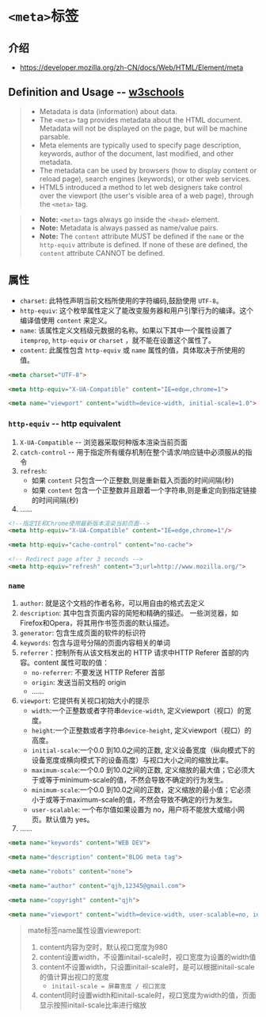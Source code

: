 # `<meta>`标签

## 介绍

- https://developer.mozilla.org/zh-CN/docs/Web/HTML/Element/meta

## Definition and Usage -- [w3schools](https://www.w3schools.com/tags/tag_meta.asp)

> - Metadata is data (information) about data.
> - The `<meta>` tag provides metadata about the HTML document. Metadata will not be displayed on the page, but will be machine parsable.
> - Meta elements are typically used to specify page description, keywords, author of the document, last modified, and other metadata.
> - The metadata can be used by browsers (how to display content or reload page), search engines (keywords), or other web services.
> - HTML5 introduced a method to let web designers take control over the viewport (the user's visible area of a web page), through the `<meta>` tag.

> - **Note:** `<meta>` tags always go inside the `<head>` element.
> - **Note:** Metadata is always passed as name/value pairs.
> - **Note:** The `content` attribute MUST be defined if the `name` or the `http-equiv` attribute is defined. If none of these are defined, the `content` attribute CANNOT be defined.

## 属性

- `charset`: 此特性声明当前文档所使用的字符编码,鼓励使用 `UTF-8`。
- `http-equiv`: 这个枚举属性定义了能改变服务器和用户引擎行为的编译。这个编译值使用 `content` 来定义。
- `name`: 该属性定义文档级元数据的名称。如果以下其中一个属性设置了`itemprop`, `http-equiv` or `charset` ，就不能在设置这个属性了。
- `content`: 此属性包含 `http-equiv` 或 `name` 属性的值，具体取决于所使用的值。

```HTML
<meta charset="UTF-8">

<meta http-equiv="X-UA-Compatible" content="IE=edge,chrome=1">

<meta name="viewport" content="width=device-width, initial-scale=1.0">
```

### `http-equiv` -- http equivalent

1. `X-UA-Compatible` -- 浏览器采取何种版本渲染当前页面
2. `catch-control` -- 用于指定所有缓存机制在整个请求/响应链中必须服从的指令
3. `refresh`:
    - 如果 `content` 只包含一个正整数,则是重新载入页面的时间间隔(秒)
    - 如果 `content` 包含一个正整数并且跟着一个字符串,则是重定向到指定链接的时间间隔(秒)
4. ......

```HTML
<!--指定IE和Chrome使用最新版本渲染当前页面-->
<meta http-equiv="X-UA-Compatible" content="IE=edge,chrome=1"/> 

<meta http-equiv="cache-control" content="no-cache">

<!-- Redirect page after 3 seconds -->
<meta http-equiv="refresh" content="3;url=http://www.mozilla.org/">
```

### `name`

1. `author`: 就是这个文档的作者名称，可以用自由的格式去定义
2. `description`: 其中包含页面内容的简短和精确的描述。 一些浏览器，如Firefox和Opera，将其用作书签页面的默认描述。
3. `generator`: 包含生成页面的软件的标识符
4. `keywords`: 包含与逗号分隔的页面内容相关的单词
5. `referrer`：控制所有从该文档发出的 HTTP 请求中HTTP Referer 首部的内容。content 属性可取的值：
    - `no-referrer`: 不要发送 HTTP Referer 首部
    - `origin`:	发送当前文档的 origin
    - ......
6. `viewport`: 它提供有关视口初始大小的提示
    - `width`:一个正整数或者字符串`device-width`, 定义viewport（视口）的宽度。
    - `height`:一个正整数或者字符串`device-height`,	定义viewport（视口）的高度。
    - `initial-scale`:一个0.0 到10.0之间的正数, 定义设备宽度（纵向模式下的设备宽度或横向模式下的设备高度）与视口大小之间的缩放比率。
    - `maximum-scale`:一个0.0 到10.0之间的正数, 定义缩放的最大值；它必须大于或等于minimum-scale的值，不然会导致不确定的行为发生。
    - `minimum-scale`:一个0.0 到10.0之间的正数，定义缩放的最小值；它必须小于或等于maximum-scale的值，不然会导致不确定的行为发生。
    - `user-scalable`: 一个布尔值如果设置为 no，用户将不能放大或缩小网页。默认值为 yes。
7. ......

```HTML
<meta name="keywords" content="WEB DEV">

<meta name="description" content="BLOG meta tag">

<meta name="robots" content="none">

<meta name="author" content="qjh,12345@gmail.com">

<meta name="copyright" content="qjh">

<meta name="viewport" content="width=device-width, user-scalable=no, initial-scale=1.0, maximum-scale=1.0, minimum-scale=1.0">
```

> mate标签name属性设置viewreport:
> 1. content内容为空时，默认视口宽度为980
> 2. content设置width，不设置initail-scale时，视口宽度为设置的width值
> 3. content不设置width，只设置initail-scale时，是可以根据initail-scale的值计算出视口的宽度
>       - ```initail-scale = 屏幕宽度 / 视口宽度```
> 4. content同时设置width和initail-scale时，视口宽度为width的值，页面显示按照initail-scale比率进行缩放